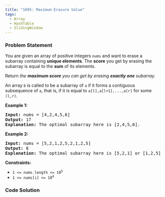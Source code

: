 ```yaml
---
title: "1695: Maximum Erasure Value"
tags:
  - Array
  - HashTable
  - SlidingWindow
---
```

### Problem Statement

<p>You are given an array of positive integers <code>nums</code> and want to erase a subarray containing <strong>unique elements</strong>. The <strong>score</strong> you get by erasing the subarray is equal to the <strong>sum</strong> of its elements.</p>

<p>Return <em>the <strong>maximum score</strong> you can get by erasing <strong>exactly one</strong> subarray.</em></p>

<p>An array <code>b</code> is called to be a <span class="tex-font-style-it">subarray</span> of <code>a</code> if it forms a contiguous subsequence of <code>a</code>, that is, if it is equal to <code>a[l],a[l+1],...,a[r]</code> for some <code>(l,r)</code>.</p>


<p><strong class="example">Example 1:</strong></p>

<pre>
<strong>Input:</strong> nums = [4,2,4,5,6]
<strong>Output:</strong> 17
<strong>Explanation:</strong> The optimal subarray here is [2,4,5,6].
</pre>

<p><strong class="example">Example 2:</strong></p>

<pre>
<strong>Input:</strong> nums = [5,2,1,2,5,2,1,2,5]
<strong>Output:</strong> 8
<strong>Explanation:</strong> The optimal subarray here is [5,2,1] or [1,2,5].
</pre>


<p><strong>Constraints:</strong></p>

<ul>
	<li><code>1 &lt;= nums.length &lt;= 10<sup>5</sup></code></li>
	<li><code>1 &lt;= nums[i] &lt;= 10<sup>4</sup></code></li>
</ul>


### Code Solution

```python

```
